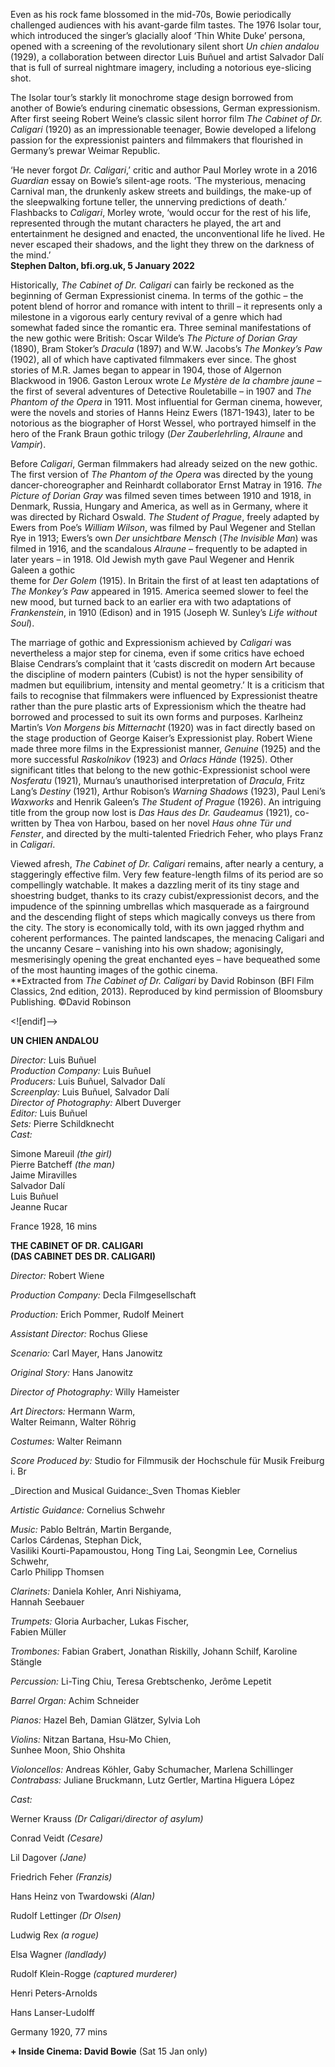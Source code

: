 

Even as his rock fame blossomed in the mid-70s, Bowie periodically challenged audiences with his avant-garde film tastes. The 1976 Isolar tour, which introduced the singer’s glacially aloof ‘Thin White Duke’ persona, opened with a screening of the revolutionary silent short _Un chien andalou_ (1929), a collaboration between director Luis Buñuel and artist Salvador Dalí that is full of surreal nightmare imagery, including a notorious eye-slicing shot.

The Isolar tour’s starkly lit monochrome stage design borrowed from another of Bowie’s enduring cinematic obsessions, German expressionism. After first seeing Robert Weine’s classic silent horror film _The Cabinet of Dr. Caligari_ (1920) as an impressionable teenager, Bowie developed a lifelong passion for the expressionist painters and filmmakers that flourished in Germany’s prewar Weimar Republic.

‘He never forgot _Dr. Caligari_,’ critic and author Paul Morley wrote in a 2016 _Guardian_ essay on Bowie’s silent-age roots. ‘The mysterious, menacing Carnival man, the drunkenly askew streets and buildings, the make-up of the sleepwalking fortune teller, the unnerving predictions of death.’ Flashbacks to _Caligari_, Morley wrote, ‘would occur for the rest of his life, represented through the mutant characters he played, the art and entertainment he designed and enacted, the unconventional life he lived. He never escaped their shadows, and the light they threw on the darkness of the mind.’  
**Stephen Dalton, bfi.org.uk, 5 January 2022**

Historically, _The Cabinet of Dr. Caligari_ can fairly be reckoned as the beginning of German Expressionist cinema. In terms of the gothic – the potent blend of horror and romance with intent to thrill – it represents only a milestone in a vigorous early century revival of a genre which had somewhat faded since the romantic era. Three seminal manifestations of the new gothic were British: Oscar Wilde’s _The Picture of Dorian Gray_ (1890), Bram Stoker’s _Dracula_ (1897) and W.W. Jacobs’s _The Monkey’s Paw_ (1902), all of which have captivated filmmakers ever since. The ghost stories of M.R. James began to appear in 1904, those of Algernon Blackwood in 1906. Gaston Leroux wrote _Le Mystère de la chambre jaune_ – the first of several adventures of Detective Rouletabille – in 1907 and _The Phantom of the Opera_ in 1911. Most influential for German cinema, however, were the novels and stories of Hanns Heinz Ewers (1871-1943), later to be notorious as the biographer of Horst Wessel, who portrayed himself in the hero of the Frank Braun gothic trilogy (_Der Zauberlehrling_, _Alraune_ and _Vampir_).

Before _Caligari_, German filmmakers had already seized on the new gothic.  
The first version of _The Phantom of the Opera_ was directed by the young dancer-choreographer and Reinhardt collaborator Ernst Matray in 1916.  _The Picture of Dorian Gray_ was filmed seven times between 1910 and 1918, in Denmark, Russia, Hungary and America, as well as in Germany, where it was directed by Richard Oswald. _The Student of Prague_, freely adapted by Ewers from Poe’s _William Wilson_, was filmed by Paul Wegener and Stellan Rye in 1913; Ewers’s own _Der unsichtbare Mensch_ (_The Invisible Man_) was filmed in 1916, and the scandalous _Alraune_ – frequently to be adapted in later years – in 1918. Old Jewish myth gave Paul Wegener and Henrik Galeen a gothic  
theme for _Der Golem_ (1915). In Britain the first of at least ten adaptations of _The Monkey’s Paw_ appeared in 1915. America seemed slower to feel the new mood, but turned back to an earlier era with two adaptations of _Frankenstein_, in 1910 (Edison) and in 1915 (Joseph W. Sunley’s _Life without Soul_).

The marriage of gothic and Expressionism achieved by _Caligari_ was nevertheless a major step for cinema, even if some critics have echoed Blaise Cendrars’s complaint that it ‘casts discredit on modern Art because the discipline of modern painters (Cubist) is not the hyper sensibility of madmen but equilibrium, intensity and mental geometry.’ It is a criticism that fails to recognise that filmmakers were influenced by Expressionist theatre rather than the pure plastic arts of Expressionism which the theatre had borrowed and processed to suit its own forms and purposes. Karlheinz Martin’s _Von Morgens bis Mitternacht_ (1920) was in fact directly based on the stage production of George Kaiser’s Expressionist play. Robert Wiene made three more films in the Expressionist manner, _Genuine_ (1925) and the more successful _Raskolnikov_ (1923) and _Orlacs Hände_ (1925). Other significant titles that belong to the new gothic-Expressionist school were _Nosferatu_ (1921), Murnau’s unauthorised interpretation of _Dracula_, Fritz Lang’s _Destiny_ (1921), Arthur Robison’s _Warning Shadows_ (1923), Paul Leni’s _Waxworks_ and Henrik Galeen’s _The Student of Prague_ (1926). An intriguing title from the group now lost is _Das Haus des Dr. Gaudeamus_ (1921), co-written by Thea von Harbou, based on her novel _Haus ohne Tür und Fenster_, and directed by the multi-talented Friedrich Feher, who plays Franz in _Caligari_.

Viewed afresh, _The Cabinet of Dr. Caligari_ remains, after nearly a century, a staggeringly effective film. Very few feature-length films of its period are so compellingly watchable. It makes a dazzling merit of its tiny stage and shoestring budget, thanks to its crazy cubist/expressionist decors, and the impudence of the spinning umbrellas which masquerade as a fairground and the descending flight of steps which magically conveys us there from the city. The story is economically told, with its own jagged rhythm and coherent performances. The painted landscapes, the menacing Caligari and the uncanny Cesare – vanishing into his own shadow; agonisingly, mesmerisingly opening the great enchanted eyes – have bequeathed some of the most haunting images of the gothic cinema.  
**Extracted from _The Cabinet of Dr. Caligari_ by David Robinson (BFI Film Classics, 2nd edition, 2013). Reproduced by kind permission of Bloomsbury Publishing. ©David Robinson

<![endif]-->

**UN CHIEN ANDALOU**

_Director:_ Luis Buñuel  
_Production Company:_ Luis Buñuel  
_Producers:_ Luis Buñuel, Salvador Dalí  
_Screenplay:_ Luis Buñuel, Salvador Dalí  
_Director of Photography:_ Albert Duverger  
_Editor:_ Luis Buñuel  
_Sets:_ Pierre Schildknecht  
_Cast:_

Simone Mareuil _(the girl)_  
Pierre Batcheff _(the man)_  
Jaime Miravilles  
Salvador Dalí  
Luis Buñuel  
Jeanne Rucar

France 1928, 16 mins

**THE CABINET OF DR. CALIGARI  
(DAS CABINET DES DR. CALIGARI)**

_Director:_ Robert Wiene

_Production Company:_ Decla Filmgesellschaft

_Production:_ Erich Pommer, Rudolf Meinert

_Assistant Director:_ Rochus Gliese

_Scenario:_ Carl Mayer, Hans Janowitz

_Original Story:_ Hans Janowitz

_Director of Photography:_ Willy Hameister

_Art Directors:_ Hermann Warm,  
Walter Reimann, Walter Röhrig

_Costumes:_ Walter Reimann

_Score Produced by:_ Studio for Filmmusik der Hochschule für Musik Freiburg i. Br

_Direction and Musical Guidance:_Sven Thomas Kiebler

_Artistic Guidance:_ Cornelius Schwehr

_Music:_  Pablo Beltrán, Martin Bergande,  
Carlos Cárdenas, Stephan Dick,  
Vasiliki Kourti-Papamoustou, Hong Ting Lai, Seongmin Lee, Cornelius Schwehr,  
Carlo Philipp Thomsen

_Clarinets:_ Daniela Kohler, Anri Nishiyama,  
Hannah Seebauer

_Trumpets:_ Gloria Aurbacher, Lukas Fischer,  
Fabien Müller

_Trombones:_ Fabian Grabert, Jonathan Riskilly, Johann Schilf, Karoline Stängle

_Percussion:_ Li-Ting Chiu, Teresa Grebtschenko, Jerôme Lepetit

_Barrel Organ:_ Achim Schneider

_Pianos:_ Hazel Beh, Damian Glätzer, Sylvia Loh

_Violins:_ Nitzan Bartana, Hsu-Mo Chien,  
Sunhee Moon, Shio Ohshita

_Violoncellos:_ Andreas Köhler, Gaby Schumacher, Marlena Schillinger  
_Contrabass:_ Juliane Bruckmann, Lutz Gertler, Martina Higuera López

_Cast:_

Werner Krauss _(Dr Caligari/director of asylum)_

Conrad Veidt _(Cesare)_

Lil Dagover _(Jane)_

Friedrich Feher _(Franzis)_

Hans Heinz von Twardowski _(Alan)_

Rudolf Lettinger _(Dr Olsen)_

Ludwig Rex _(a rogue)_

Elsa Wagner _(landlady)_

Rudolf Klein-Rogge _(captured murderer)_

Henri Peters-Arnolds

Hans Lanser-Ludolff

Germany 1920, 77 mins

**+ Inside Cinema: David Bowie** (Sat 15 Jan only)
<!--stackedit_data:
eyJoaXN0b3J5IjpbNDYzNTY0OTRdfQ==
-->